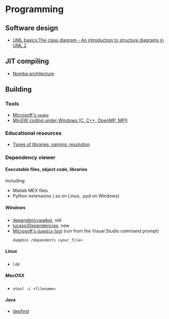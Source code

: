 # Programming
## Software design
- [UML basics:The class diagram - An introduction to structure diagrams in UML 2](https://www.ibm.com/developerworks/rational/library/content/RationalEdge/sep04/bell/index.html)

## JIT compiling
- [Numba architecture](http://numba.pydata.org/numba-doc/dev/developer/architecture.html)

## Building
### Tools
- [Microsoft's `nmake`](https://docs.microsoft.com/en-us/cpp/build/nmake-reference)
- [MinGW coding under Windows (C, C++, OpenMP, MPI)](http://www.math.ucla.edu/~wotaoyin/windows_coding.html)

### Educational resources
- [Types of libraries, naming, resolution](https://en.wikipedia.org/wiki/Library_%28computing%29)

### Dependency viewer 
#### Executable files, object code, libraries
Including: 
- Matlab MEX files
- Python extensions (.so on Linux, .pyd on Windows)

##### Windows
- [dependencywalker](http://dependencywalker.com/), old
- [lucasg/Dependencies](https://lucasg.github.io/Dependencies/), new
- [Microsoft's `dumpbin` tool](https://docs.microsoft.com/es-es/cpp/build/reference/dumpbin-reference) (run from the Visual Studio command prompt)
  ```
  dumpbin /dependents <your_file>
  ```
##### Linux
- `ldd`

##### MacOSX
- `otool -L <filename>`

#### Java
- [depfind](http://depfind.sourceforge.net/)
